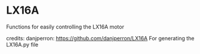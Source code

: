 # LX16A
Functions for easily controlling the LX16A motor

credits:
danjperron: https://github.com/danjperron/LX16A
For generating the LX16A.py file
